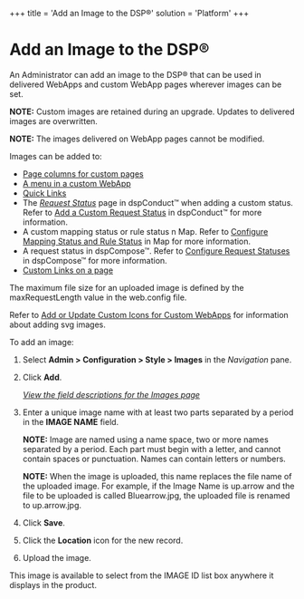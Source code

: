 +++
title = 'Add an Image to the DSP®'
solution = 'Platform'
+++

# Add an Image to the DSP®

An Administrator can add an image to the DSP® that can be used in
delivered WebApps and custom WebApp pages wherever images can be set.

**NOTE:** Custom images are retained during an upgrade. Updates to
delivered images are overwritten.

**NOTE:** The images delivered on WebApp pages cannot be modified.

Images can be added to:

  - [Page columns for custom
    pages](../../WebApp_Dev/Link_to_a_Page_Using_Buttons_and_Images)
  - [A menu in a custom
    WebApp](../../WebApp_Dev/Add_a_Menu_to_the_Navigation_Pane)
  - [Quick Links](Create_Quick_Links_by_Role)
  - The *[Request
    Status](../../../Master_Data_Mgmt/dspConduct/Page_Desc/Request_Status)*
    page in dspConduct™ when adding a custom status. Refer to [Add a
    Custom Request
    Status](../../../Master_Data_Mgmt/dspConduct/Use_Cases/Add_a_Custom_Request_Status)
    in dspConduct™ for more information.
  - A custom mapping status or rule status n Map. Refer to [Configure
    Mapping Status and Rule
    Status](../../../Migration/Map/Use_Cases/Mapping_Status_and_Rule_Status#Configure_Mapping_Status_and_Rule_Status)
    in Map for more information.
  - A request status in dspCompose™. Refer to [Configure Request
    Statuses](../../../Data_Quality/dspCompose/Config/Configure_Request_Statuses)
    in dspCompose™ for more information.
  - [Custom Links on a page](Add_a_Custom_Link)

The maximum file size for an uploaded image is defined by the
maxRequestLength value in the web.config file.

Refer to [Add or Update Custom Icons for Custom
WebApps](Add%20or%20Update%20Custom%20Icons%20for%20Custom%20WebApps)
for information about adding svg images.

To add an image:

1.  Select **Admin \> Configuration \> Style \> Images** in the
    *Navigation* pane.

2.  Click **Add**.
    
    *[View the field descriptions for the Images
    page](../Page_Desc/Images%20H)*

3.  Enter a unique image name with at least two parts separated by a
    period in the **IMAGE NAME** field.
    
    **NOTE:** Image are named using a name space, two or more names
    separated by a period. Each part must begin with a letter, and
    cannot contain spaces or punctuation. Names can contain letters or
    numbers.
    
    **NOTE:** When the image is uploaded, this name replaces the file
    name of the uploaded image. For example, if the Image Name is
    up.arrow and the file to be uploaded is called Bluearrow.jpg, the
    uploaded file is renamed to up.arrow.jpg.

4.  Click **Save**.

5.  Click the **Location** icon for the new record.

6.  Upload the image.

This image is available to select from the IMAGE ID list box anywhere it
displays in the product.
